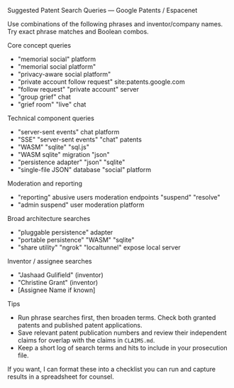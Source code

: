 Suggested Patent Search Queries — Google Patents / Espacenet

Use combinations of the following phrases and inventor/company names. Try exact phrase matches and Boolean combos.

Core concept queries
- "memorial social" platform
- "memorial social platform"
- "privacy-aware social platform"
- "private account follow request" site:patents.google.com
- "follow request" "private account" server
- "group grief" chat
- "grief room" "live" chat

Technical component queries
- "server-sent events" chat platform
- "SSE" "server-sent events" "chat" patents
- "WASM" "sqlite" "sql.js"
- "WASM sqlite" migration "json"
- "persistence adapter" "json" "sqlite"
- "single-file JSON" database "social" platform

Moderation and reporting
- "reporting" abusive users moderation endpoints "suspend" "resolve"
- "admin suspend" user moderation platform

Broad architecture searches
- "pluggable persistence" adapter
- "portable persistence" "WASM" "sqlite"
- "share utility" "ngrok" "localtunnel" expose local server

Inventor / assignee searches
- "Jashaad Gulifield" (inventor)
- "Christine Grant" (inventor)
- [Assignee Name if known]

Tips
- Run phrase searches first, then broaden terms. Check both granted patents and published patent applications.
- Save relevant patent publication numbers and review their independent claims for overlap with the claims in `CLAIMS.md`.
- Keep a short log of search terms and hits to include in your prosecution file.

If you want, I can format these into a checklist you can run and capture results in a spreadsheet for counsel.
